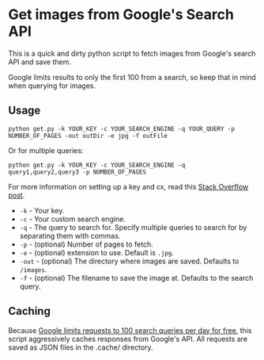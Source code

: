 # Get images from Google's Search API

This is a quick and dirty python script to fetch images from Google's search API and save them.

Google limits results to only the first 100 from a search, so keep that in mind when querying for images.

## Usage

```
python get.py -k YOUR_KEY -c YOUR_SEARCH_ENGINE -q YOUR_QUERY -p NUMBER_OF_PAGES -out outDir -e jpg -f outFile
```

Or for multiple queries:

```
python get.py -k YOUR_KEY -c YOUR_SEARCH_ENGINE -q query1,query2,query3 -p NUMBER_OF_PAGES
```

For more information on setting up a key and cx, read this [Stack Overflow post](https://stackoverflow.com/questions/34035422/google-image-search-says-api-no-longer-available).

* `-k` - Your key.
* `-c` - Your custom search engine.
* `-q` - The query to search for. Specify multiple queries to search for by separating them with commas.
* `-p` - (optional) Number of pages to fetch.
* `-e` - (optional) extension to use. Default is `.jpg`.
* `-out` - (optional) The directory where images are saved. Defaults to `/images`.
* `-f` - (optional) The filename to save the image at. Defaults to the search query.

## Caching

Because [Google limits requests to 100 search queries per day for free](https://developers.google.com/custom-search/json-api/v1/overview?hl=en_US#pricing), this script aggressively caches responses from Google's API. All requests are saved as JSON files in the .cache/ directory.

